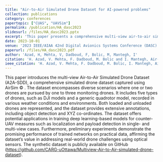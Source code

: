 ```yaml
---
title: "Air-to-Air Simulated Drone Dataset for AI-powered problems"
collection: publications
category: conferences
papertopic: ["CUAS", "UAVSim"]
permalink: /publication/HA_dasc2023
slidesurl: /files/HA_dasc2023.pptx
excerpt: 'This paper presents a comprehensive multi-view air-to-air simulated vision drone dataset.'
date: 2023-10-01
venue: '2023 IEEE/AIAA 42nd Digital Avionics Systems Conference (DASC)'
paperurl: /files/HA_dasc2023.pdf
author: 'Azad, H, Mehta, V, Dadboud, F, Bolic, M, Mantegh, I'
citation: 'H. Azad, V. Mehta, F. Dadboud, M. Bolic and I. Mantegh, Air-to-Air Simulated Drone Dataset for AI-powered problems, 2023 IEEE/AIAA 42nd Digital Avionics Systems Conference (DASC), Barcelona, Spain, 2023, pp. 1-7, doi: 10.1109/DASC58513.2023.10311339.'
ieee_citation: 'H. Azad, V. Mehta, F. Dadboud, M. Bolic, I. Mantegh, Air-to-Air Simulated Drone Dataset for AI-powered problems, 2023 IEEE/AIAA 42nd Digital Avionics Systems Conference (DASC), pp. 1-7, 2023.'
---
```


This paper introduces the multi-view Air-to-Air Simulated Drone Dataset (A2A-SDD), a comprehensive simulated drone dataset captured using AirSim © . The dataset encompasses diverse scenarios where one or two drones are pursued by one to three monitoring drones. It includes five types of drones, such as DJI models and a generic quadrotor model, recorded in various weather conditions and environments. Both loaded and unloaded drones are represented, and the dataset provides extensive annotations, including object detection and XYZ co-ordinates. The dataset offers potential applications in training deep learning-based models for counter-UAV measures such as localization and payload detection in single- and multi-view cases. Furthermore, preliminary experiments demonstrate the promising performance of trained networks on practical data, affirming the dataset’s value in addressing real-world drone challenges using optical sensors. The synthetic dataset is publicly available on GitHub (https://github.com/CARG-uOttawa/Multiview-Air-to-Air-simulated-drone-dataset).
